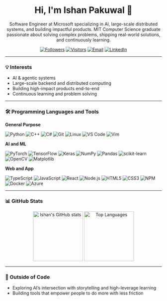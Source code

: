 <h1 align="center">Hi, I'm Ishan Pakuwal 👋</h1>
<p align="center">
Software Engineer at Microsoft specializing in AI, large-scale distributed systems, and building impactful products. MIT Computer Science graduate passionate about solving complex problems, shipping real-world solutions, and continuously learning.
</p>

<p align="center">
  <a href="https://github.com/ishanpakuwal?tab=followers"><img alt="Followers" src="https://img.shields.io/github/followers/ishanpakuwal?style=flat&label=Followers"></a>
  <a href="https://visitor-badge.laobi.icu/badge?page_id=ishanpakuwal"><img alt="Visitors" src="https://visitor-badge.laobi.icu/badge?page_id=ishanpakuwal"></a>
  <a href="mailto:ishanpakuwal@gmail.com"><img alt="Email" src="https://img.shields.io/badge/Email-Contact-blue"></a>
  <a href="https://www.linkedin.com/in/ishanpakuwal/"><img alt="LinkedIn" src="https://img.shields.io/badge/LinkedIn-Connect-informational"></a>
</p>

---

### 💡 Interests
- AI & agentic systems  
- Large-scale backend and distributed computing  
- Building high-impact products end-to-end  
- Continuous learning and problem solving

---

### 🛠 Programming Languages and Tools

**General Purpose**
  
![Python](https://img.shields.io/badge/Python-3776AB?logo=python&logoColor=white)
![C++](https://img.shields.io/badge/C++-00599C?logo=c%2B%2B&logoColor=white)
![C#](https://img.shields.io/badge/C%23-239120?logo=c-sharp&logoColor=white)
![Git](https://img.shields.io/badge/Git-F05032?logo=git&logoColor=white)
![Linux](https://img.shields.io/badge/Linux-FCC624?logo=linux&logoColor=black)
![VS Code](https://img.shields.io/badge/VS%20Code-007ACC?logo=visual-studio-code&logoColor=white)
![Vim](https://img.shields.io/badge/Vim-019733?logo=vim&logoColor=white)

**AI and ML**

![PyTorch](https://img.shields.io/badge/PyTorch-EE4C2C?logo=pytorch&logoColor=white)
![TensorFlow](https://img.shields.io/badge/TensorFlow-FF6F00?logo=tensorflow&logoColor=white)
![Keras](https://img.shields.io/badge/Keras-D00000?logo=keras&logoColor=white)
![NumPy](https://img.shields.io/badge/NumPy-013243?logo=numpy&logoColor=white)
![Pandas](https://img.shields.io/badge/Pandas-150458?logo=pandas&logoColor=white)
![scikit-learn](https://img.shields.io/badge/scikit--learn-F7931E?logo=scikitlearn&logoColor=white)
![OpenCV](https://img.shields.io/badge/OpenCV-5C3EE8?logo=opencv&logoColor=white)
![Matplotlib](https://img.shields.io/badge/Matplotlib-11557c?logo=plotly&logoColor=white)

**Web and App**

![TypeScript](https://img.shields.io/badge/TypeScript-3178C6?logo=typescript&logoColor=white)
![JavaScript](https://img.shields.io/badge/JavaScript-F7DF1E?logo=javascript&logoColor=black)
![React](https://img.shields.io/badge/React-20232A?logo=react&logoColor=61DAFB)
![Node.js](https://img.shields.io/badge/Node.js-339933?logo=node.js&logoColor=white)
![HTML5](https://img.shields.io/badge/HTML5-E34F26?logo=html5&logoColor=white)
![CSS3](https://img.shields.io/badge/CSS3-1572B6?logo=css3&logoColor=white)
![NPM](https://img.shields.io/badge/NPM-CB3837?logo=npm&logoColor=white)
![Docker](https://img.shields.io/badge/Docker-2496ED?logo=docker&logoColor=white)
![Azure](https://img.shields.io/badge/Azure-0078D4?logo=microsoft-azure&logoColor=white)

---

### 📊 GitHub Stats

<p align="center">
  <img height="160" src="https://github-readme-stats.vercel.app/api?username=ishanpakuwal&show_icons=true&hide=issues&rank_icon=github&theme=default" alt="Ishan's GitHub stats">
  <img height="160" src="https://github-readme-stats.vercel.app/api/top-langs/?username=ishanpakuwal&layout=compact&langs_count=8" alt="Top Languages">
</p>

---

### 🌱 Outside of Code
- Exploring AI’s intersection with storytelling and high-leverage learning  
- Building tools that empower people to do more with less friction
